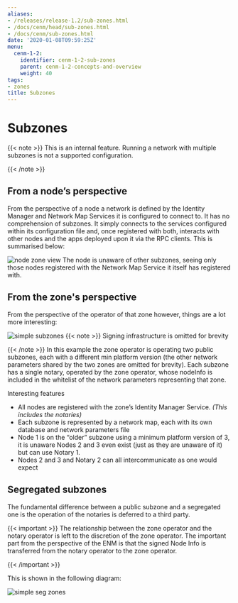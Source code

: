 ```yaml
---
aliases:
- /releases/release-1.2/sub-zones.html
- /docs/cenm/head/sub-zones.html
- /docs/cenm/sub-zones.html
date: '2020-01-08T09:59:25Z'
menu:
  cenm-1-2:
    identifier: cenm-1-2-sub-zones
    parent: cenm-1-2-concepts-and-overview
    weight: 40
tags:
- zones
title: Subzones
---
```



# Subzones

{{< note >}}
This is an internal feature. Running a network with multiple subzones is not a supported configuration.

{{< /note >}}

## From a node’s perspective

From the perspective of a node a network is defined by the Identity Manager and Network Map Services it is configured
to connect to. It has no comprehension of subzones. It simply connects to the services configured within its
configuration file and, once registered with both, interacts with other nodes and the apps deployed upon it via the
RPC clients. This is summarised below:

![node zone view](/en/images/node-zone-view.png "node zone view")
The node is unaware of other subzones, seeing only those nodes registered with the Network Map Service it itself has
registered with.


## From the zone's perspective

From the perspective of the operator of that zone however, things are a lot more interesting:

![simple subzones](/en/images/simple-sub-zones.png "simple subzones")
{{< note >}}
Signing infrastructure is omitted for brevity

{{< /note >}}
In this example the zone operator is operating two public subzones, each with a different min platform version (the
other network parameters shared by the two zones are omitted for brevity). Each subzone has a single notary, operated
by the zone operator, whose nodeInfo is included in the whitelist of the network parameters representing that zone.

Interesting features


* All nodes are registered with the zone’s Identity Manager Service. *(This includes the notaries)*
* Each subzone is represented by a network map, each with its own database and network parameters file
* Node 1 is on the “older” subzone using a minimum platform version of 3, it is unaware Nodes 2 and 3 even exist
(just as they are unaware of it) but can use Notary 1.
* Nodes 2 and 3 and Notary 2 can all intercommunicate as one would expect


## Segregated subzones

The fundamental difference between a public subzone and a segregated one is the operation of the notaries is
deferred to a third party.


{{< important >}}
The relationship between the zone operator and the notary operator is left to the discretion
of the zone operator. The important part from the perspective of the ENM is that the signed Node Info
is transferred from the notary operator to the zone operator.


{{< /important >}}

This is shown in the following diagram:

![simple seg zones](/en/images/simple-seg-zones.png "simple seg zones")
